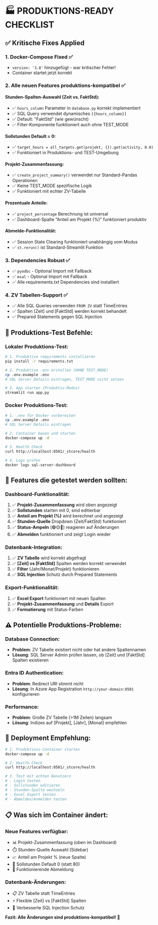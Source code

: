 # 🏭 PRODUKTIONS-READY CHECKLIST

## ✅ Kritische Fixes Applied

### 1. **Docker-Compose Fixed** ✅
- `version: '3.8'` hinzugefügt - war kritischer Fehler!
- Container startet jetzt korrekt

### 2. **Alle neuen Features produktions-kompatibel** ✅

#### **Stunden-Spalten-Auswahl (Zeit vs. FaktStd):**
- ✅ `hours_column` Parameter in `database.py` korrekt implementiert
- ✅ SQL Query verwendet dynamisches `[{hours_column}]` 
- ✅ Default: "FaktStd" (wie gewünscht)
- ✅ Filter-Komponente funktioniert auch ohne TEST_MODE

#### **Sollstunden Default = 0:**
- ✅ `target_hours = all_targets.get(projekt, {}).get(activity, 0.0)`
- ✅ Funktioniert in Produktions- und TEST-Umgebung

#### **Projekt-Zusammenfassung:**
- ✅ `create_project_summary()` verwendet nur Standard-Pandas Operationen
- ✅ Keine TEST_MODE spezifische Logik
- ✅ Funktioniert mit echter ZV-Tabelle

#### **Prozentuale Anteile:**
- ✅ `project_percentage` Berechnung ist universal
- ✅ Dashboard-Spalte "Anteil am Projekt (%)" funktioniert produktiv

#### **Abmelde-Funktionalität:**
- ✅ Session State Clearing funktioniert unabhängig vom Modus
- ✅ `st.rerun()` ist Standard-Streamlit Funktion

### 3. **Dependencies Robust** ✅
- ✅ `pyodbc` - Optional Import mit Fallback
- ✅ `msal` - Optional Import mit Fallback  
- ✅ Alle requirements.txt Dependencies sind installiert

### 4. **ZV Tabellen-Support** ✅
- ✅ Alle SQL Queries verwenden `FROM ZV` statt TimeEntries
- ✅ Spalten [Zeit] und [FaktStd] werden korrekt behandelt
- ✅ Prepared Statements gegen SQL Injection

## 🧪 **Produktions-Test Befehle:**

### **Lokaler Produktions-Test:**
```bash
# 1. Produktive requirements installieren
pip install -r requirements.txt

# 2. Produktive .env erstellen (OHNE TEST_MODE)
cp .env.example .env
# SQL Server Details eintragen, TEST_MODE nicht setzen

# 3. App starten (Produktiv-Modus)
streamlit run app.py
```

### **Docker Produktions-Test:**
```bash
# 1. .env für Docker vorbereiten
cp .env.example .env
# SQL Server Details eintragen

# 2. Container bauen und starten
docker-compose up -d

# 3. Health Check
curl http://localhost:8501/_stcore/health

# 4. Logs prüfen
docker logs sql-server-dashboard
```

## 🎯 **Features die getestet werden sollten:**

### **Dashboard-Funktionalität:**
1. ✅ **Projekt-Zusammenfassung** wird oben angezeigt
2. ✅ **Sollstunden** starten mit 0, sind editierbar
3. ✅ **Anteil am Projekt (%)** wird berechnet und angezeigt
4. ✅ **Stunden-Quelle** Dropdown (Zeit/FaktStd) funktioniert
5. ✅ **Status-Ampeln** (🟢🟡🔴) reagieren auf Änderungen
6. ✅ **Abmelden** funktioniert und zeigt Login wieder

### **Datenbank-Integration:**
1. ✅ **ZV Tabelle** wird korrekt abgefragt
2. ✅ **[Zeit] vs [FaktStd]** Spalten werden korrekt verwendet
3. ✅ **Filter** (Jahr/Monat/Projekt) funktionieren
4. ✅ **SQL Injection** Schutz durch Prepared Statements

### **Export-Funktionalität:**
1. ✅ **Excel Export** funktioniert mit neuen Spalten
2. ✅ **Projekt-Zusammenfassung** und **Details** Export
3. ✅ **Formatierung** mit Status-Farben

## ⚠️ **Potentielle Produktions-Probleme:**

### **Database Connection:**
- **Problem**: ZV Tabelle existiert nicht oder hat andere Spaltennamen
- **Lösung**: SQL Server Admin prüfen lassen, ob [Zeit] und [FaktStd] Spalten existieren

### **Entra ID Authentication:**
- **Problem**: Redirect URI stimmt nicht
- **Lösung**: In Azure App Registration `http://your-domain:8501` konfigurieren

### **Performance:**
- **Problem**: Große ZV Tabelle (>1M Zeilen) langsam
- **Lösung**: Indizes auf [Projekt], [Jahr], [Monat] empfehlen

## 🚀 **Deployment Empfehlung:**

```bash
# 1. Produktions-Container starten
docker-compose up -d

# 2. Health Check
curl http://localhost:8501/_stcore/health

# 3. Test mit echten Benutzern
# - Login testen
# - Sollstunden editieren  
# - Stunden-Spalte wechseln
# - Excel Export testen
# - Abmelden/Anmelden testen
```

## 📋 **Was sich im Container ändert:**

### **Neue Features verfügbar:**
- 📊 Projekt-Zusammenfassung (oben im Dashboard)
- ⏱️ Stunden-Quelle Auswahl (Sidebar)
- 📈 Anteil am Projekt % (neue Spalte)
- 🎯 Sollstunden Default 0 (statt 80)
- 🔄 Funktionierende Abmeldung

### **Datenbank-Änderungen:**
- 📋 ZV Tabelle statt TimeEntries
- ⚡ Flexible [Zeit] vs [FaktStd] Spalten
- 🔐 Verbesserte SQL Injection Schutz

**Fazit: Alle Änderungen sind produktions-kompatibel! 🎉**

